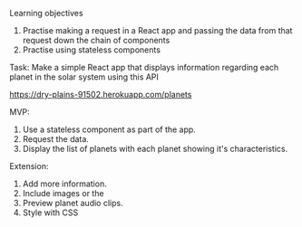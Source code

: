 Learning objectives

1. Practise making a request in a React app and passing the data from that request down the chain of components
2. Practise using stateless components

Task:
Make a simple React app that displays information regarding each planet in the solar system using this API

https://dry-plains-91502.herokuapp.com/planets

MVP:

1. Use a stateless component as part of the app.
2. Request the data.
3. Display the list of planets with each planet showing it's characteristics.

Extension:

1. Add more information.
2. Include images or the 
3. Preview planet audio clips. 
4. Style with CSS
